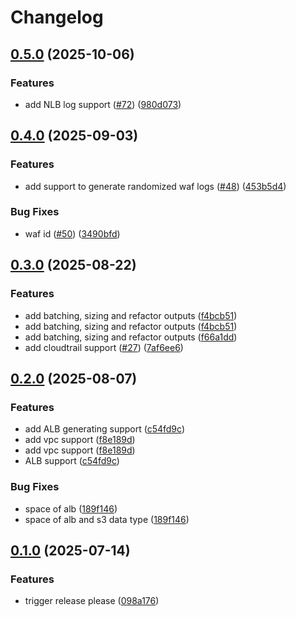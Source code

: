 # Changelog

## [0.5.0](https://github.com/Kavindu-Dodan/data-gen/compare/v0.4.0...v0.5.0) (2025-10-06)


### Features

* add NLB log support ([#72](https://github.com/Kavindu-Dodan/data-gen/issues/72)) ([980d073](https://github.com/Kavindu-Dodan/data-gen/commit/980d073bf1c33dc1d074620bd0a18496ababa2d0))

## [0.4.0](https://github.com/Kavindu-Dodan/data-gen/compare/v0.3.0...v0.4.0) (2025-09-03)


### Features

* add support to generate randomized waf logs ([#48](https://github.com/Kavindu-Dodan/data-gen/issues/48)) ([453b5d4](https://github.com/Kavindu-Dodan/data-gen/commit/453b5d41d9a63180fb517d172b3a7a72b4518ecd))


### Bug Fixes

* waf id ([#50](https://github.com/Kavindu-Dodan/data-gen/issues/50)) ([3490bfd](https://github.com/Kavindu-Dodan/data-gen/commit/3490bfd8161b6a80fdfdd75a49909652b6afb224))

## [0.3.0](https://github.com/Kavindu-Dodan/data-gen/compare/v0.2.0...v0.3.0) (2025-08-22)


### Features

* add batching, sizing and refactor outputs ([f4bcb51](https://github.com/Kavindu-Dodan/data-gen/commit/f4bcb518f07b512af6c73763d1cdde1a56b54c3a))
* add batching, sizing and refactor outputs ([f4bcb51](https://github.com/Kavindu-Dodan/data-gen/commit/f4bcb518f07b512af6c73763d1cdde1a56b54c3a))
* add batching, sizing and refactor outputs ([f66a1dd](https://github.com/Kavindu-Dodan/data-gen/commit/f66a1dd8a1e0b7521b6e224c76be9b993513eecc))
* add cloudtrail support ([#27](https://github.com/Kavindu-Dodan/data-gen/issues/27)) ([7af6ee6](https://github.com/Kavindu-Dodan/data-gen/commit/7af6ee6760c68337538b7697d3dcc62e18215403))

## [0.2.0](https://github.com/Kavindu-Dodan/data-gen/compare/v0.1.0...v0.2.0) (2025-08-07)


### Features

* add ALB generating support ([c54fd9c](https://github.com/Kavindu-Dodan/data-gen/commit/c54fd9c3647f7d2f9c416ade02091f3a12d9dad6))
* add vpc support ([f8e189d](https://github.com/Kavindu-Dodan/data-gen/commit/f8e189d75429fd2b4e755c8bd93994adf157bdcf))
* add vpc support ([f8e189d](https://github.com/Kavindu-Dodan/data-gen/commit/f8e189d75429fd2b4e755c8bd93994adf157bdcf))
* ALB support ([c54fd9c](https://github.com/Kavindu-Dodan/data-gen/commit/c54fd9c3647f7d2f9c416ade02091f3a12d9dad6))


### Bug Fixes

* space of alb ([189f146](https://github.com/Kavindu-Dodan/data-gen/commit/189f14696997f757261f33cacf623e90f6909cc4))
* space of alb and s3 data type ([189f146](https://github.com/Kavindu-Dodan/data-gen/commit/189f14696997f757261f33cacf623e90f6909cc4))

## [0.1.0](https://github.com/Kavindu-Dodan/data-gen/compare/v0.0.0...v0.1.0) (2025-07-14)


### Features

* trigger release please ([098a176](https://github.com/Kavindu-Dodan/data-gen/commit/098a1764a66ee3877f8033903c2526e739f74649))
